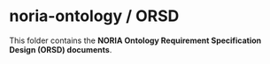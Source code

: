 # noria-ontology / ORSD

This folder contains the **NORIA Ontology Requirement Specification Design (ORSD) documents**.
